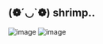 ## (❁´◡`❁) shrimp..
![image](https://github.com/user-attachments/assets/a6fa85fc-36c1-4afb-84f2-585eaf709c71)
![image](https://github.com/user-attachments/assets/f45dab70-9940-4b01-8b37-b6a337e85d04)


<!--
**berrybluey/berrybluey** is a ✨ _special_ ✨ repository because its `README.md` (this file) appears on your GitHub profile.

Here are some ideas to get you started:

- 🔭 I’m currently working on ...
- 🌱 I’m currently learning ...
- 👯 I’m looking to collaborate on ...
- 🤔 I’m looking for help with ...
- 💬 Ask me about ...
- 📫 How to reach me: ...
- 😄 Pronouns: ...
- ⚡ Fun fact: ...
-->
